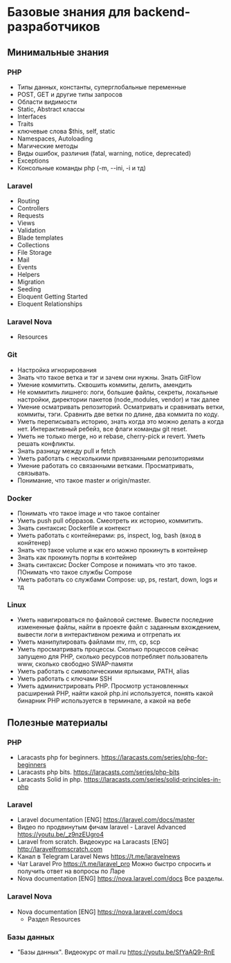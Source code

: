 # Базовые знания для backend-разработчиков

## Минимальные знания

### PHP

- Типы данных, константы, суперглобальные переменные
- POST, GET и другие типы запросов
- Области видимости
- Static, Abstract классы
- Interfaces
- Traits
- ключевые слова $this, self, static
- Namespaces, Autoloading
- Магические методы
- Виды ошибок, различия (fatal, warning, notice, deprecated)
- Exceptions
- Консольные команды php (-m, --ini, -i и тд)


### Laravel

- Routing
- Controllers
- Requests
- Views
- Validation
- Blade templates
- Collections
- File Storage
- Mail
- Events
- Helpers
- Migration
- Seeding
- Eloquent Getting Started
- Eloquent Relationships


### Laravel Nova

- Resources

### Git

  - Настройка игнорирования
  - Знать что такое ветка и тэг и зачем они нужны. Знать GitFlow
  - Умение коммитить. Сквошить коммиты, делить, амендить
  - Не коммитить лишнего: логи, большие файлы, секреты, локальные настройки, директории пакетов (node_modules, vendor) и так далее
  - Умение осматривать репозиторий. Осматривать и сравнивать ветки, коммиты, тэги. Сравнить две ветки по длине, два коммита по коду.
  - Уметь переписывать историю, знать когда это можно делать а когда нет. Интерактивный ребейз, все флаги команды git reset.
  - Уметь не только merge, но и rebase, cherry-pick и revert. Уметь решать конфликты.
  - Знать разницу между pull и fetch
  - Уметь работать с несколькими привязанными репозиториями
  - Умение работать со связанными ветками. Просматривать, связывать.
  - Понимание, что такое master и origin/master.

### Docker

- Понимать что такое image и что такое container
- Уметь push pull обрразов. Смеотреть их историю, коммитить.
- Знать синтаксис Dockerfile и контекст
- Уметь работать с контейнерами: ps, inspect, log, bash (вход в конйтенер)
- Знать что такое volume и как его можно прокинуть в контейнер
- Знать как прокинуть порты в контейнер
- Знать синтаксис Docker Compose и понимать что это такое. ПОнимать что такое службы Compose
- Уметь работать со службами Compose: up, ps, restart, down, logs и тд

### Linux

- Уметь навигироваться по файловой системе. Вывести последние измененные файлы, найти в проекте файл с заданным вхождением, вывести логи в интерактивном режима и отгрепать их
- Уметь манипулировать файлами mv, rm, cp, scp
- Уметь просматривать процессы. Сколько процессов сейчас запущено для PHP, сколько ресурсов потребляет пользователь www, сколько свободно SWAP-памяти
- Уметь работать с символическими ярлыками, PATH, alias
- Уметь работать с ключами SSH
- Уметь администрировать PHP. Просмотр установленных расширений PHP, найти какой php.ini используется, понять какой бинарник PHP используется в терминале, а какой на вебе

## Полезные материалы

### PHP

- Laracasts php for beginners. https://laracasts.com/series/php-for-beginners
- Laracasts php bits. https://laracasts.com/series/php-bits
- Laracasts Solid in php. https://laracasts.com/series/solid-principles-in-php

### Laravel

- Laravel documentation [ENG] https://laravel.com/docs/master
- Видео по продвинутым фичам laravel - Laravel Advanced https://youtu.be/_z9nzEUgro4
- Laravel from scratch. Видеокурс на Laracasts [ENG] http://laravelfromscratch.com
- Канал в Telegram Laravel News https://t.me/laravelnews
- Чат Laravel Pro https://t.me/laravel_pro Можно быстро спросить и получить ответ на вопросы по Ларе
- Nova documentation [ENG] https://nova.laravel.com/docs Все разделы.

### Laravel Nova

- Nova documentation [ENG] https://nova.laravel.com/docs
  - Раздел Resources


### Базы данных

- "Базы данных". Видеокурс от mail.ru https://youtu.be/SfYaAQ9-RnE
